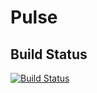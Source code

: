 # Pulse

## Build Status
[![Build Status](https://magnum.travis-ci.com/Mmarzex/Pulse.svg?token=VZCtbTsS4oVWYG5npn2x&branch=master)](https://magnum.travis-ci.com/Mmarzex/Pulse)
